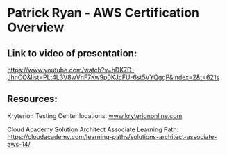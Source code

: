 # Patrick Ryan - AWS Certification Overview

## Link to video of presentation: 
https://www.youtube.com/watch?v=hDK7D-JhnCQ&list=PLt4L3V8wVnF7Kw9p0KJcFU-6st5VYQgqP&index=2&t=621s

## Resources:
Kryterion Testing Center locations:
www.kryteriononline.com

Cloud Academy Solution Architect Associate Learning Path:
https://cloudacademy.com/learning-paths/solutions-architect-associate-aws-14/
